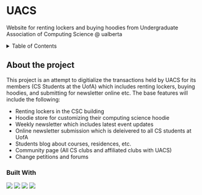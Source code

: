 <a name="readme-top"></a>
# UACS
Website for renting lockers and buying hoodies from Undergraduate Association of Computing Science @ ualberta

<details>
  <summary>Table of Contents</summary>
  <ol>
    <li><a href="#about-the-project">About The Project</a></li>
    <li><a href="#built-with">Built With</a></li>
    <li><a href="#license">License</a></li>
    <li><a href="#Built-By">Built By</a></li>
    <li><a href="#acknowledgments">Acknowledgments</a></li>
  </ol>
</details>

## About the project
This project is an attempt to digitialize the transactions held by UACS for its members (CS Students at the UofA) which includes renting lockers, buying hoodies, and submitting for newsletter online etc.
The base features will include the following:
- Renting lockers in the CSC building
- Hoodie store for customizing their computing science hoodie
- Weekly newsletter which includes latest event updates
- Online newsletter submission which is deleivered to all CS students at UofA
- Students blog about courses, residences, etc.
- Community page (All CS clubs and affiliated clubs with UACS)
- Change petitions and forums

### Built With
<img src="https://img.shields.io/badge/React-61DAFB.svg?style=for-the-badge&logo=React&logoColor=black"/> <img src="https://img.shields.io/badge/Next.js-000000.svg?style=for-the-badge&logo=nextdotjs&logoColor=white"/> <img src="https://img.shields.io/badge/TypeScript-3178C6.svg?style=for-the-badge&logo=TypeScript&logoColor=white"/> <img src="https://img.shields.io/badge/Tailwind%20CSS-06B6D4.svg?style=for-the-badge&logo=Tailwind-CSS&logoColor=white"/>
